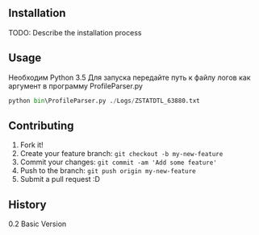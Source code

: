 
## Installation

TODO: Describe the installation process

## Usage

Необходим Python 3.5
Для запуска передайте путь к файлу логов как аргумент в программу ProfileParser.py
```python
python bin\ProfileParser.py ./Logs/ZSTATDTL_63880.txt
```

## Contributing

1. Fork it!
2. Create your feature branch: `git checkout -b my-new-feature`
3. Commit your changes: `git commit -am 'Add some feature'`
4. Push to the branch: `git push origin my-new-feature`
5. Submit a pull request :D

## History

0.2 Basic Version